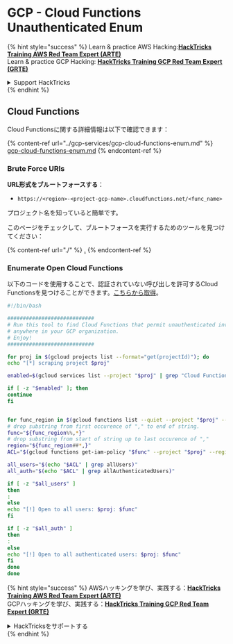 # GCP - Cloud Functions Unauthenticated Enum

{% hint style="success" %}
Learn & practice AWS Hacking:<img src="../../../.gitbook/assets/image (1).png" alt="" data-size="line">[**HackTricks Training AWS Red Team Expert (ARTE)**](https://training.hacktricks.xyz/courses/arte)<img src="../../../.gitbook/assets/image (1).png" alt="" data-size="line">\
Learn & practice GCP Hacking: <img src="../../../.gitbook/assets/image (2).png" alt="" data-size="line">[**HackTricks Training GCP Red Team Expert (GRTE)**<img src="../../../.gitbook/assets/image (2).png" alt="" data-size="line">](https://training.hacktricks.xyz/courses/grte)

<details>

<summary>Support HackTricks</summary>

* Check the [**subscription plans**](https://github.com/sponsors/carlospolop)!
* **Join the** 💬 [**Discord group**](https://discord.gg/hRep4RUj7f) or the [**telegram group**](https://t.me/peass) or **follow** us on **Twitter** 🐦 [**@hacktricks\_live**](https://twitter.com/hacktricks\_live)**.**
* **Share hacking tricks by submitting PRs to the** [**HackTricks**](https://github.com/carlospolop/hacktricks) and [**HackTricks Cloud**](https://github.com/carlospolop/hacktricks-cloud) github repos.

</details>
{% endhint %}

## Cloud Functions

Cloud Functionsに関する詳細情報は以下で確認できます：

{% content-ref url="../gcp-services/gcp-cloud-functions-enum.md" %}
[gcp-cloud-functions-enum.md](../gcp-services/gcp-cloud-functions-enum.md)
{% endcontent-ref %}

### Brute Force URls

**URL形式をブルートフォースする**：

* `https://<region>-<project-gcp-name>.cloudfunctions.net/<func_name>`

プロジェクト名を知っていると簡単です。

このページをチェックして、ブルートフォースを実行するためのツールを見つけてください：

{% content-ref url="./" %}
[.](./)
{% endcontent-ref %}

### Enumerate Open Cloud Functions

以下のコードを使用することで、認証されていない呼び出しを許可するCloud Functionsを見つけることができます。[こちらから取得](https://gitlab.com/gitlab-com/gl-security/security-operations/gl-redteam/gcp\_misc/-/blob/master/find\_open\_functions.sh)。
```bash
#!/bin/bash

############################
# Run this tool to find Cloud Functions that permit unauthenticated invocations
# anywhere in your GCP organization.
# Enjoy!
############################

for proj in $(gcloud projects list --format="get(projectId)"); do
echo "[*] scraping project $proj"

enabled=$(gcloud services list --project "$proj" | grep "Cloud Functions API")

if [ -z "$enabled" ]; then
continue
fi


for func_region in $(gcloud functions list --quiet --project "$proj" --format="value[separator=','](NAME,REGION)"); do
# drop substring from first occurence of "," to end of string.
func="${func_region%%,*}"
# drop substring from start of string up to last occurence of ","
region="${func_region##*,}"
ACL="$(gcloud functions get-iam-policy "$func" --project "$proj" --region "$region")"

all_users="$(echo "$ACL" | grep allUsers)"
all_auth="$(echo "$ACL" | grep allAuthenticatedUsers)"

if [ -z "$all_users" ]
then
:
else
echo "[!] Open to all users: $proj: $func"
fi

if [ -z "$all_auth" ]
then
:
else
echo "[!] Open to all authenticated users: $proj: $func"
fi
done
done
```
{% hint style="success" %}
AWSハッキングを学び、実践する：<img src="../../../.gitbook/assets/image (1).png" alt="" data-size="line">[**HackTricks Training AWS Red Team Expert (ARTE)**](https://training.hacktricks.xyz/courses/arte)<img src="../../../.gitbook/assets/image (1).png" alt="" data-size="line">\
GCPハッキングを学び、実践する：<img src="../../../.gitbook/assets/image (2).png" alt="" data-size="line">[**HackTricks Training GCP Red Team Expert (GRTE)**<img src="../../../.gitbook/assets/image (2).png" alt="" data-size="line">](https://training.hacktricks.xyz/courses/grte)

<details>

<summary>HackTricksをサポートする</summary>

* [**サブスクリプションプラン**](https://github.com/sponsors/carlospolop)を確認してください！
* **💬 [**Discordグループ**](https://discord.gg/hRep4RUj7f)または[**Telegramグループ**](https://t.me/peass)に参加するか、**Twitter** 🐦 [**@hacktricks\_live**](https://twitter.com/hacktricks\_live)**をフォローしてください。**
* **ハッキングのトリックを共有するには、[**HackTricks**](https://github.com/carlospolop/hacktricks)および[**HackTricks Cloud**](https://github.com/carlospolop/hacktricks-cloud)のGitHubリポジトリにPRを提出してください。**

</details>
{% endhint %}
